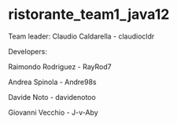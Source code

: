 # ristorante_team1_java12
Team leader:
Claudio Caldarella - claudiocldr

Developers:

Raimondo Rodriguez - RayRod7

Andrea Spinola - Andre98s

Davide Noto - davidenotoo

Giovanni Vecchio - J-v-Aby
